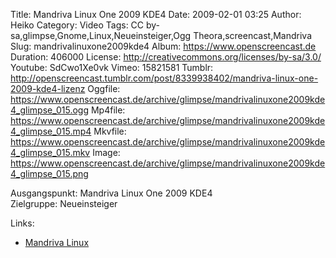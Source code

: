 Title: Mandriva Linux One 2009 KDE4
Date: 2009-02-01 03:25
Author: Heiko
Category: Video
Tags: CC by-sa,glimpse,Gnome,Linux,Neueinsteiger,Ogg Theora,screencast,Mandriva
Slug: mandrivalinuxone2009kde4
Album: https://www.openscreencast.de
Duration: 406000
License: http://creativecommons.org/licenses/by-sa/3.0/
Youtube: SdCwo1Xe0vk
Vimeo: 15821581
Tumblr: http://openscreencast.tumblr.com/post/8339938402/mandriva-linux-one-2009-kde4-lizenz
Oggfile: https://www.openscreencast.de/archive/glimpse/mandrivalinuxone2009kde4_glimpse_015.ogg
Mp4file: https://www.openscreencast.de/archive/glimpse/mandrivalinuxone2009kde4_glimpse_015.mp4
Mkvfile: https://www.openscreencast.de/archive/glimpse/mandrivalinuxone2009kde4_glimpse_015.mkv
Image: https://www.openscreencast.de/archive/glimpse/mandrivalinuxone2009kde4_glimpse_015.png

Ausgangspunkt: Mandriva Linux One 2009 KDE4  
Zielgruppe: Neueinsteiger  

Links:

  * [Mandriva Linux](https://de.wikipedia.org/wiki/Mandriva_Linux)

